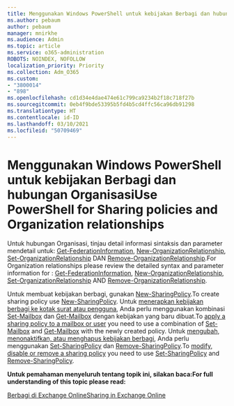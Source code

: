 ```yaml
---
title: Menggunakan Windows PowerShell untuk kebijakan Berbagi dan hubungan Organisasi
ms.author: pebaum
author: pebaum
manager: mnirkhe
ms.audience: Admin
ms.topic: article
ms.service: o365-administration
ROBOTS: NOINDEX, NOFOLLOW
localization_priority: Priority
ms.collection: Adm_O365
ms.custom:
- "3800014"
- "898"
ms.openlocfilehash: cd1d34e4dae474e61c799ca9234b2f18c718f27b
ms.sourcegitcommit: 0eb4f9bde53395b5fd4b5cd4ffc56ca96db91298
ms.translationtype: HT
ms.contentlocale: id-ID
ms.lasthandoff: 03/10/2021
ms.locfileid: "50709469"
---
```

# <a name="use-powershell-for-sharing-policies-and-organization-relationships"></a><span data-ttu-id="6df58-102">Menggunakan Windows PowerShell untuk kebijakan Berbagi dan hubungan Organisasi</span><span class="sxs-lookup"><span data-stu-id="6df58-102">Use PowerShell for Sharing policies and Organization relationships</span></span>


<span data-ttu-id="6df58-103">Untuk hubungan Organisasi, tinjau detail informasi sintaksis dan parameter mendetail untuk: [Get-FederationInformation](https://docs.microsoft.com/powershell/module/exchange/get-federationinformation), [New-OrganizationRelationship](https://docs.microsoft.com/powershell/module/exchange/new-organizationrelationship), [Set-OrganizationRelationship](https://docs.microsoft.com/powershell/module/exchange/set-organizationrelationship)  DAN  [Remove-OrganizationRelationship](https://docs.microsoft.com/powershell/module/exchange/remove-organizationrelationship).</span><span class="sxs-lookup"><span data-stu-id="6df58-103">For Organization relationships please review the detailed syntax and parameter information for : [Get-FederationInformation](https://docs.microsoft.com/powershell/module/exchange/get-federationinformation), [New-OrganizationRelationship](https://docs.microsoft.com/powershell/module/exchange/new-organizationrelationship), [Set-OrganizationRelationship](https://docs.microsoft.com/powershell/module/exchange/set-organizationrelationship)  AND  [Remove-OrganizationRelationship](https://docs.microsoft.com/powershell/module/exchange/remove-organizationrelationship).</span></span>

<span data-ttu-id="6df58-104">Untuk membuat kebijakan berbagi, gunakan [New-SharingPolicy](https://docs.microsoft.com/powershell/module/exchange/new-sharingpolicy).</span><span class="sxs-lookup"><span data-stu-id="6df58-104">To create sharing policy use [New-SharingPolicy](https://docs.microsoft.com/powershell/module/exchange/new-sharingpolicy).</span></span> <span data-ttu-id="6df58-105">Untuk  [menerapkan kebijakan berbagi ke kotak surat atau pengguna](https://docs.microsoft.com/exchange/sharing/sharing-policies/apply-a-sharing-policy#use-exchange-online-powershell-to-apply-a-sharing-policy-to-one-or-more-mailboxes),  Anda perlu menggunakan kombinasi  [Set-Mailbox](https://docs.microsoft.com/powershell/module/exchange/set-mailbox) dan [Get-Mailbox](https://docs.microsoft.com/powershell/module/exchange/get-mailbox) dengan kebijakan yang baru dibuat.</span><span class="sxs-lookup"><span data-stu-id="6df58-105">To  [apply a sharing policy to a mailbox or user](https://docs.microsoft.com/exchange/sharing/sharing-policies/apply-a-sharing-policy#use-exchange-online-powershell-to-apply-a-sharing-policy-to-one-or-more-mailboxes)  you need to use a combination of  [Set-Mailbox](https://docs.microsoft.com/powershell/module/exchange/set-mailbox) and [Get-Mailbox](https://docs.microsoft.com/powershell/module/exchange/get-mailbox) with the newly created policy.</span></span> <span data-ttu-id="6df58-106">Untuk  [mengubah, menonaktifkan, atau menghapus kebijakan berbagi](https://docs.microsoft.com/exchange/sharing/sharing-policies/modify-a-sharing-policy),  Anda perlu menggunakan  [Set-SharingPolicy](https://docs.microsoft.com/powershell/module/exchange/set-sharingpolicy) dan [Remove-SharingPolicy](https://docs.microsoft.com/powershell/module/exchange/remove-sharingpolicy).</span><span class="sxs-lookup"><span data-stu-id="6df58-106">To  [modify, disable or remove a sharing policy](https://docs.microsoft.com/exchange/sharing/sharing-policies/modify-a-sharing-policy)  you need to use  [Set-SharingPolicy](https://docs.microsoft.com/powershell/module/exchange/set-sharingpolicy) and [Remove-SharingPolicy](https://docs.microsoft.com/powershell/module/exchange/remove-sharingpolicy).</span></span>

<span data-ttu-id="6df58-107">**Untuk pemahaman menyeluruh tentang topik ini, silakan baca:**</span><span class="sxs-lookup"><span data-stu-id="6df58-107">**For full understanding of this topic please read:**</span></span>

[<span data-ttu-id="6df58-108">Berbagi di Exchange Online</span><span class="sxs-lookup"><span data-stu-id="6df58-108">Sharing in Exchange Online</span></span>](https://docs.microsoft.com/exchange/sharing/sharing)